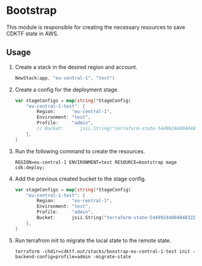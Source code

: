 # Bootstrap

This module is responsible for creating the necessary resources to save CDKTF state in AWS.

## Usage

1. Create a stack in the desired region and account.
    ```go
    NewStack(app, "eu-central-1", "test")
    ```
2. Create a config for the deployment stage.
    ```go
    var stageConfigs = map[string]*StageConfig{
        "eu-central-1-test": {
            Region:      "eu-central-1",
            Environment: "test",
            Profile:     "admin",
            // Bucket:      jsii.String("terraform-state-5449924400404832213"),
        },
    }
    ```
3. Run the following command to create the resources.
    ```shell
    REGION=eu-central-1 ENVIRONMENT=test RESOURCE=bootstrap mage cdk:deploy;
    ```
4. Add the previous created bucket to the stage config.
    ```go
    var stageConfigs = map[string]*StageConfig{
        "eu-central-1-test": {
            Region:      "eu-central-1",
            Environment: "test",
            Profile:     "admin",
            Bucket:      jsii.String("terraform-state-5449924400404832213"),
        },
    }
    ```
5. Run terrafrom init to migrate the local state to the remote state.
   ```shell
   terraform -chdir=cdktf.out/stacks/boostrap-eu-central-1-test init -backend-config=profile=admin -migrate-state
   ```